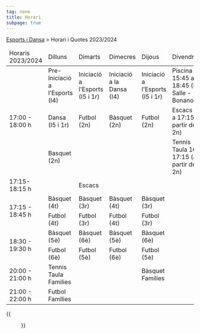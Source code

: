 ```yaml
---
tag: none
title: Horari
subpage: true
---
```


[Esports i Dansa](/comissions/esports) > Horari i Quotes 2023/2024


<div>
    <table class="horari">
        <thead>
            <tr>
                <td>Horaris 2023/2024</td>
                <td>Dilluns</td>
                <td>Dimarts</td>
                <td>Dimecres</td>
                <td>Dijous</td>
                <td>Divendres</td>
            <tr>
        </thead>
        <tbody>
            <tr>
                <td class="first" rowspan="3">17:00 - 18:00 h</td>
                <td class="yellow">Pre-Iniciació a l'Esports (I4)</td>
                <td class="yellow">Iniciació a l'Esports (I5 i 1r)</td>
                <td class="red">Iniciació a la Dansa (I4)</td>
                <td class="yellow">Iniciació a l'Esports (I5 i 1r)</td>
                <td class="dark-blue">Piscina 15:45 a 18:45 (La Salle - Bonanova)</td>
            </tr>
            <tr>
                <td class="red">Dansa (I5 i 1r)</td>
                <td class="light-purple">Futbol (2n)</td>
                <td class="light-green">Bàsquet (2n)</td>
                <td class="light-purple">Futbol (2n)</td>
                <td class="light-blue">Escacs 16 a 17:15 (a partir de 2n)</td>
            </tr>
            <tr>
                <td class="light-green">Basquet (2n)</td>
                <td>&nbsp;</td>
                <td>&nbsp;</td>
                <td>&nbsp;</td>
                <td class="dark-yellow">Tennis Taula 16 a 17:15 (a partir de 2n)</td>
            </tr>
            <tr>
                <td class="first">17:15- 18:15 h</td>
                <td>&nbsp;</td>
                <td class="light-blue">Escacs</td>
                <td>&nbsp;</td>
                <td>&nbsp;</td>
                <td>&nbsp;</td>
            </tr>
            <tr>
                <td class="first"  rowspan="2">17:15 - 18:45 h</td>
                <td class="light-green">Bàsquet (4t)</td>
                <td class="light-green">Bàsquet (3r)</td>
                <td class="light-green">Bàsquet (4t)</td>
                <td class="light-green">Bàsquet (3r)</td>
                <td>&nbsp;</td>
            </tr>
            <tr>
                <td class="light-purple">Futbol (4t)</td>
                <td class="light-purple">Futbol (3r)</td>
                <td class="light-purple">Futbol (4t)</td>
                <td class="light-purple">Futbol (3r)</td>
                <td>&nbsp;</td>
            </tr>
            <tr>
                <td class="first"  rowspan="2">18:30 - 19:30 h</td>
                <td class="light-green">Bàsquet (5è)</td>
                <td class="light-green">Bàsquet (6è)</td>
                <td class="light-green">Bàsquet (5è)</td>
                <td class="light-green">Bàsquet (6è)</td>
                <td>&nbsp;</td>
            </tr>
             <tr>
                <td class="light-purple">Futbol (6è)</td>
                <td class="light-purple">Futbol (5è)</td>
                <td class="light-purple">Futbol (6è)</td>
                <td class="light-purple">Futbol (5è)</td>
                <td>&nbsp;</td>
            </tr>
            <tr>
                <td class="first">20:00 - 21:00 h</td>
                <td class="pink">Tennis Taula Families</td>
                <td>&nbsp;</td>
                <td>&nbsp;</td>
                <td class="pink">Bàsquet Famílies</td>
                <td>&nbsp;</td>
            </tr>
            <tr>
                <td class="first">21:00 - 22:00 h</td>
                <td class="pink">Futbol Famîlies</td>
                <td>&nbsp;</td>
                <td>&nbsp;</td>
                <td>&nbsp;</td>
                <td>&nbsp;</td>
            </tr>
        </tbody>
    </table>
</div>


{{<figure src="/documents/comissions/esports/2023/Esports2023_24.png" width="100%">}}